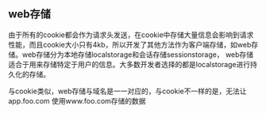 
## web存储
由于所有的cookie都会作为请求头发送，在cookie中存储大量信息会影响到请求性能，而且cookie大小只有4kb，所以开发了其他方法作为客户端存储，如web存储。web存储分为本地存储localstorage和会话存储sessionstorage， web存储适合于用来存储特定于用户的信息。大多数开发者选择的都是localstorage进行持久化的存储。

与cookie类似，web存储与域名是一一对应的，与cookie不一样的是，无法让app.foo.com 使用www.foo.com存储的数据